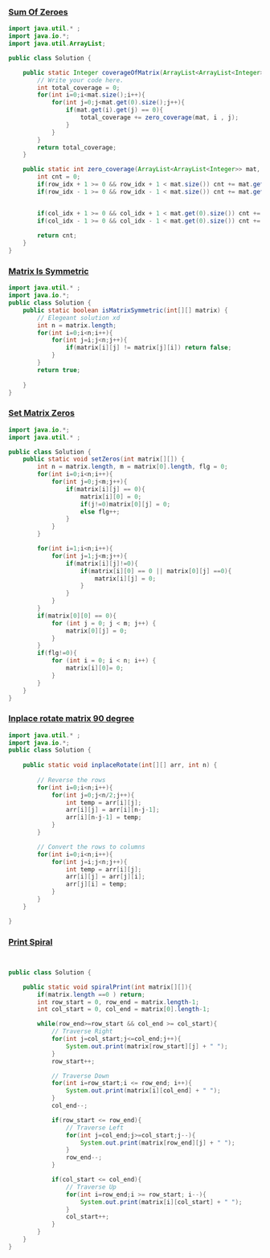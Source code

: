 ### [Sum Of Zeroes](https://www.codingninjas.com/studio/problems/array-sum_893287?utm_source=youtube&utm_medium=affiliate&utm_campaign=parikh_youtube&leftPanelTabValue=PROBLEM)


```java
import java.util.* ;
import java.io.*; 
import java.util.ArrayList;

public class Solution {

	public static Integer coverageOfMatrix(ArrayList<ArrayList<Integer>> mat) {
		// Write your code here.
		int total_coverage = 0;
		for(int i=0;i<mat.size();i++){
			for(int j=0;j<mat.get(0).size();j++){
				if(mat.get(i).get(j) == 0){
					total_coverage += zero_coverage(mat, i , j);
				}
			}
		}
		return total_coverage;
	}

	public static int zero_coverage(ArrayList<ArrayList<Integer>> mat, int row_idx, int col_idx){
		int cnt = 0;
		if(row_idx + 1 >= 0 && row_idx + 1 < mat.size()) cnt += mat.get(row_idx+1).get(col_idx);
		if(row_idx - 1 >= 0 && row_idx - 1 < mat.size()) cnt += mat.get(row_idx-1).get(col_idx);


		if(col_idx + 1 >= 0 && col_idx + 1 < mat.get(0).size()) cnt += mat.get(row_idx).get(col_idx+1);
		if(col_idx - 1 >= 0 && col_idx - 1 < mat.get(0).size()) cnt += mat.get(row_idx).get(col_idx-1);
		 
		return cnt;
	}
}

```

### [Matrix Is Symmetric](https://www.codingninjas.com/studio/problems/matrix-is-symmetric_799361?utm_source=youtube&utm_medium=affiliate&utm_campaign=parikh_youtube&leftPanelTabValue=SUBMISSION)


```java
import java.util.* ;
import java.io.*; 
public class Solution {
    public static boolean isMatrixSymmetric(int[][] matrix) {
        // Elegeant solution xd 
        int n = matrix.length;
        for(int i=0;i<n;i++){
            for(int j=i;j<n;j++){
                if(matrix[i][j] != matrix[j][i]) return false;
            }
        }
        return true;
    
    }
}
```


### [Set Matrix Zeros](https://www.codingninjas.com/studio/problems/set-matrix-zeros_3846774?utm_source=youtube&utm_medium=affiliate&utm_campaign=parikh_youtube&leftPanelTabValue=PROBLEM)


```java
import java.io.*;
import java.util.* ;

public class Solution {
    public static void setZeros(int matrix[][]) {
        int n = matrix.length, m = matrix[0].length, flg = 0;
        for(int i=0;i<n;i++){
            for(int j=0;j<m;j++){
                if(matrix[i][j] == 0){
                    matrix[i][0] = 0;
                    if(j!=0)matrix[0][j] = 0;
                    else flg++;
                } 
            }
        }

        for(int i=1;i<n;i++){
            for(int j=1;j<m;j++){
                if(matrix[i][j]!=0){
                    if(matrix[i][0] == 0 || matrix[0][j] ==0){
                        matrix[i][j] = 0;
                    }
                }
            }
        }
        if(matrix[0][0] == 0){
            for (int j = 0; j < m; j++) {
                matrix[0][j] = 0;
            }
        }
        if(flg!=0){
            for (int i = 0; i < n; i++) {
                matrix[i][0]= 0;
            }
        } 
    }
}
```



### [ Inplace rotate matrix 90 degree](https://www.codingninjas.com/studio/problems/inplace-rotate-matrix-90-degree_839734?utm_source=youtube&utm_medium=affiliate&utm_campaign=parikh_youtube&leftPanelTabValue=PROBLEM)


```java
import java.util.* ;
import java.io.*; 
public class Solution {
	
	public static void inplaceRotate(int[][] arr, int n) {
		
		// Reverse the rows
		for(int i=0;i<n;i++){
			for(int j=0;j<n/2;j++){
				int temp = arr[i][j];
				arr[i][j] = arr[i][n-j-1];
				arr[i][n-j-1] = temp;
			}
		}

		// Convert the rows to columns
		for(int i=0;i<n;i++){
			for(int j=i;j<n;j++){
				int temp = arr[i][j];
				arr[i][j] = arr[j][i];
				arr[j][i] = temp;
			}
		}
	}

}
```


### [Print Spiral](https://www.codingninjas.com/studio/problems/print-spiral_547?utm_source=youtube&utm_medium=affiliate&utm_campaign=parikh_youtube&leftPanelTabValue=PROBLEM)



```java


public class Solution {

	public static void spiralPrint(int matrix[][]){
		if(matrix.length ==0 ) return;
		int row_start = 0, row_end = matrix.length-1;
		int col_start = 0, col_end = matrix[0].length-1;

		while(row_end>=row_start && col_end >= col_start){
			// Traverse Right
			for(int j=col_start;j<=col_end;j++){
				System.out.print(matrix[row_start][j] + " ");
			}
			row_start++;

			// Traverse Down
			for(int i=row_start;i <= row_end; i++){
				System.out.print(matrix[i][col_end] + " ");
			}
			col_end--;

			if(row_start <= row_end){
				// Traverse Left
				for(int j=col_end;j>=col_start;j--){
					System.out.print(matrix[row_end][j] + " ");
				}
				row_end--;
			}

			if(col_start <= col_end){
				// Traverse Up
				for(int i=row_end;i >= row_start; i--){
					System.out.print(matrix[i][col_start] + " ");
				}
				col_start++;
			}
		}
	}
}
```